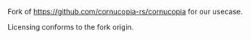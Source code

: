Fork of https://github.com/cornucopia-rs/cornucopia for our usecase.

Licensing conforms to the fork origin.

